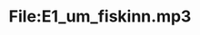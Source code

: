 ---
title: File:E1_um_fiskinn.mp3
recording of: um fiskinn
reading speed: slow
speaker: E
license: CC0
---